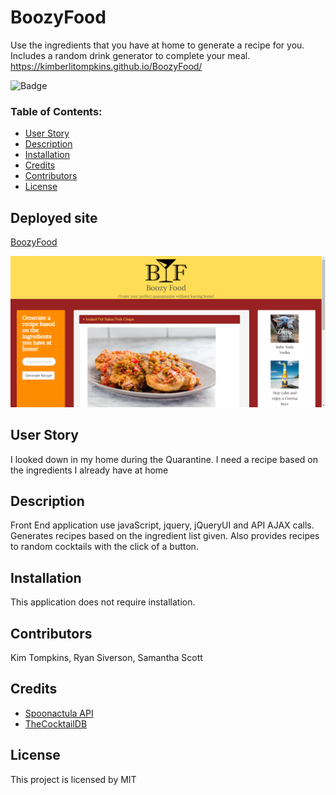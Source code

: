 # BoozyFood
Use the ingredients that you have at home to generate a recipe for you.  Includes a random drink generator to complete your meal.
https://kimberlitompkins.github.io/BoozyFood/


![Badge](https://img.shields.io/static/v1?label=License&message=MIT&color=9cf)

### Table of Contents:
* [User Story](##-User-Story)
* [Description](##-Description)
* [Installation](##-Installation)
* [Credits](##-Credits)
* [Contributors](##-Contributors)
* [License](##-License)

## Deployed site
[BoozyFood](https://kimberlitompkins.github.io/BoozyFood/)

![BoozyFood](images/BoozyFood.png)



## User Story
I looked down in my home during the Quarantine.  I need a recipe based on the ingredients I already have at home

## Description

Front End application use javaScript, jquery, jQueryUI and API AJAX calls. Generates recipes based on the ingredient list given.  Also provides recipes to random cocktails with the click of a button.


## Installation

This application does not require installation.
 


## Contributors
Kim Tompkins, Ryan Siverson, Samantha Scott

## Credits

* [Spoonactula API](https://spoonacular.com/food-api)
* [TheCocktailDB](thecocktaildb.com/api.php)

## License

This project is licensed by MIT

